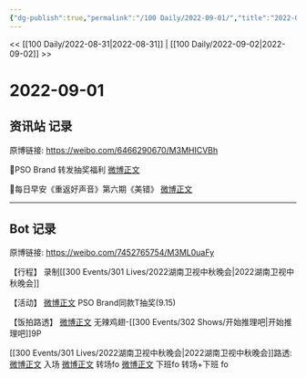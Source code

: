 ```yaml
---
{"dg-publish":true,"permalink":"/100 Daily/2022-09-01/","title":"2022-09-01","created":"2022-12-07T16:35:51.000+08:00","updated":"2023-04-11T14:46:33.000+08:00"}
---
```



<< [[100 Daily/2022-08-31\|2022-08-31]] | [[100 Daily/2022-09-02\|2022-09-02]] >>

# 2022-09-01

## 资讯站 记录

原博链接: https://weibo.com/6466290670/M3MHICVBh

🌟PSO Brand 转发抽奖福利 [微博正文](https://weibo.com/detail/4808929148670263)

🌟每日早安《重返好声音》第六期《美错》
[微博正文](https://weibo.com/detail/4808808297401281)

---
## Bot 记录

原博链接: https://weibo.com/7452765754/M3ML0uaFy

【行程】
录制[[300 Events/301 Lives/2022湖南卫视中秋晚会\|2022湖南卫视中秋晚会]]

【活动】
[微博正文](https://m.weibo.cn/5710248208/4808906189310261) PSO Brand同款T抽奖(9.15)

【饭拍路透】
[微博正文](https://m.weibo.cn/7495641082/4808949658812511) 无辣鸡翅-[[300 Events/302 Shows/开始推理吧\|开始推理吧]]9P

[[300 Events/301 Lives/2022湖南卫视中秋晚会\|2022湖南卫视中秋晚会]]路透:
[微博正文](https://m.weibo.cn/6731698321/4808970479080367) 入场
[微博正文](https://m.weibo.cn/6731698321/4808979618991088) 转场fo
[微博正文](https://m.weibo.cn/6731698321/4808993781845300) 下班fo
[](https://m.weibo.cn/6731698321/4809007380827061) 转场+下班 fo
